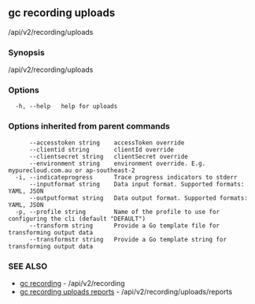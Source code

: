 ## gc recording uploads

/api/v2/recording/uploads

### Synopsis

/api/v2/recording/uploads

### Options

```
  -h, --help   help for uploads
```

### Options inherited from parent commands

```
      --accesstoken string    accessToken override
      --clientid string       clientId override
      --clientsecret string   clientSecret override
      --environment string    environment override. E.g. mypurecloud.com.au or ap-southeast-2
  -i, --indicateprogress      Trace progress indicators to stderr
      --inputformat string    Data input format. Supported formats: YAML, JSON
      --outputformat string   Data output format. Supported formats: YAML, JSON
  -p, --profile string        Name of the profile to use for configuring the cli (default "DEFAULT")
      --transform string      Provide a Go template file for transforming output data
      --transformstr string   Provide a Go template string for transforming output data
```

### SEE ALSO

* [gc recording](gc_recording.html)	 - /api/v2/recording
* [gc recording uploads reports](gc_recording_uploads_reports.html)	 - /api/v2/recording/uploads/reports


